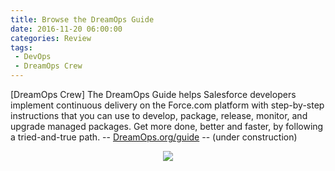 ```yaml
---
title: Browse the DreamOps Guide
date: 2016-11-20 06:00:00
categories: Review
tags: 
 - DevOps
 - DreamOps Crew
---
```

[DreamOps Crew] The DreamOps Guide helps Salesforce developers implement continuous delivery on the Force.com platform with step-by-step instructions that you can use to develop, package, release, monitor, and upgrade managed packages. Get more done, better and faster, by following a tried-and-true path. -- [DreamOps.org/guide](/guide.html) -- (under construction)
<div align="center"><img src="https://dreamops.atlassian.net/wiki/download/thumbnails/6324283/7443372_161b_3.jpg?width=174&height=174"></div>
